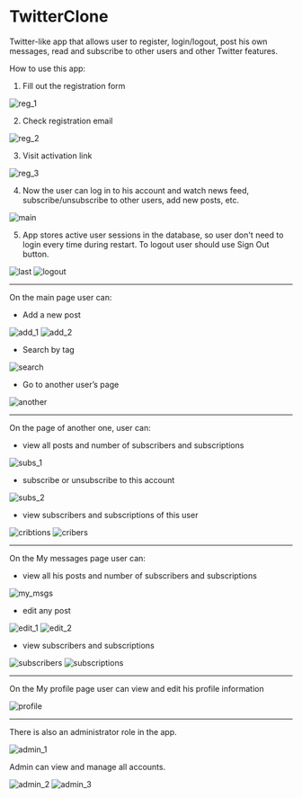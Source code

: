 # TwitterClone
Twitter-like app that allows user to register, login/logout, post his own messages, read and subscribe to other users and other Twitter features.

How to use this app:

1) Fill out the registration form

![reg_1](https://user-images.githubusercontent.com/55657036/83520697-c56e6080-a4e6-11ea-9576-42c64c1a6893.JPG)


2) Check registration email

![reg_2](https://user-images.githubusercontent.com/55657036/83520747-dcad4e00-a4e6-11ea-9086-deb80cd09b1b.JPG)


3) Visit activation link

![reg_3](https://user-images.githubusercontent.com/55657036/83520744-dc14b780-a4e6-11ea-83c2-f43e0f1e7d4b.JPG)


4) Now the user can log in to his account and watch news feed, subscribe/unsubscribe to other users, add new posts, etc.

![main](https://user-images.githubusercontent.com/55657036/83521390-d7043800-a4e7-11ea-86b2-3d19cdaa384b.JPG)

5) App stores active user sessions in the database, so user don't need to login every time during restart. To logout user should use Sign Out button.

![last](https://user-images.githubusercontent.com/55657036/83643031-3f224f00-a5b8-11ea-88f7-67fe0512b9af.JPG)
![logout](https://user-images.githubusercontent.com/55657036/83643030-3e89b880-a5b8-11ea-969a-c1a6f06f60b9.JPG)

--------------------------------------

On the main page user can:

- Add a new post

![add_1](https://user-images.githubusercontent.com/55657036/83521879-87723c00-a4e8-11ea-8727-976986c35641.JPG)
![add_2](https://user-images.githubusercontent.com/55657036/83521875-86d9a580-a4e8-11ea-985a-db361c389323.JPG)


- Search by tag

![search](https://user-images.githubusercontent.com/55657036/83521964-a670ce00-a4e8-11ea-8a11-ed14000006cc.JPG)


- Go to another user’s page

![another](https://user-images.githubusercontent.com/55657036/83639958-231cae80-a5b4-11ea-8636-8a5564d4b889.JPG)

--------------------------------------

On the page of another one, user can:

- view all posts and number of subscribers and subscriptions

![subs_1](https://user-images.githubusercontent.com/55657036/83553675-38420080-a514-11ea-9aba-3f7f548e0071.JPG)

- subscribe or unsubscribe to this account

![subs_2](https://user-images.githubusercontent.com/55657036/83553674-37a96a00-a514-11ea-8002-ee3a531de353.JPG)

- view subscribers and subscriptions of this user

![cribtions](https://user-images.githubusercontent.com/55657036/83640454-d1285880-a5b4-11ea-8849-df15c0e28498.JPG)
![cribers](https://user-images.githubusercontent.com/55657036/83640455-d1c0ef00-a5b4-11ea-850a-9acd5afcbebe.JPG)

--------------------------------------

On the My messages page user can:

- view all his posts and number of subscribers and subscriptions

![my_msgs](https://user-images.githubusercontent.com/55657036/83522565-8392e980-a4e9-11ea-97e3-fee4267bfe96.JPG)

- edit any post

![edit_1](https://user-images.githubusercontent.com/55657036/83554152-fcf40180-a514-11ea-8dec-4922bc8090a2.JPG)
![edit_2](https://user-images.githubusercontent.com/55657036/83554148-fc5b6b00-a514-11ea-9757-c6537f435f1c.JPG)

- view subscribers and subscriptions

![subscribers](https://user-images.githubusercontent.com/55657036/83553499-f0bb7480-a513-11ea-80aa-f5c03560abb7.JPG)
![subscriptions](https://user-images.githubusercontent.com/55657036/83553503-f1eca180-a513-11ea-9500-297a43a4b968.JPG)

--------------------------------------

On the My profile page user can view and edit his profile information

![profile](https://user-images.githubusercontent.com/55657036/83554913-25303000-a516-11ea-97b9-3ab3ece6f0ed.JPG)

--------------------------------------

There is also an administrator role in the app.

![admin_1](https://user-images.githubusercontent.com/55657036/83641028-9ffc5800-a5b5-11ea-9377-d903f8bf7dde.JPG)

Admin can view and manage all accounts.

![admin_2](https://user-images.githubusercontent.com/55657036/83641031-9ffc5800-a5b5-11ea-9328-9e3f9af4839d.JPG)
![admin_3](https://user-images.githubusercontent.com/55657036/83641024-9f63c180-a5b5-11ea-9b26-886121d0223e.JPG)

